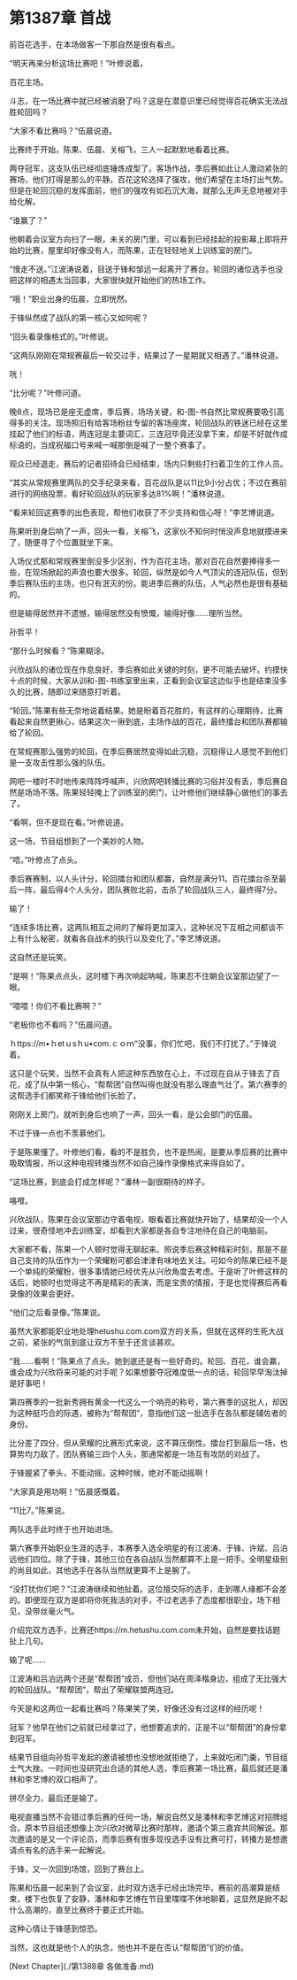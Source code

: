 # 第1387章 首战

前百花选手，在本场做客一下那自然是很有看点。

“明天再来分析这场比赛吧！”叶修说着。

百花主场。

斗志，在一场比赛中就已经被消磨了吗？这是在潜意识里已经觉得百花确实无法战胜轮回吗？

“大家不看比赛吗？”伍晨说道。

比赛终于开始，陈果、伍晨、关榕飞，三人一起默默地看着比赛。

两夺冠军，这支队伍已经彻底锤炼成型了。客场作战，季后赛如此让人激动紧张的赛场，他们打得是那么的平静。百花这轮选择了强攻，他们希望在主场打出气势。但是在轮回沉稳的发挥面前，他们的强攻有如石沉大海，就那么无声无息地被对手给化解。

“谁赢了？”

他朝着会议室方向扫了一眼，未关的房门里，可以看到已经挂起的投影幕上即将开始的比赛，屋里却好像没有人，而陈果，正在轻轻地关上训练室的房门。

“慢走不送。”江波涛说着，目送于锋和邹远一起离开了赛台。轮回的诸位选手也没把这样的相遇太当回事，大家很快就开始他们的热场工作。

“哦！”职业出身的伍晨，立即恍然。

于锋纵然成了战队的第一核心又如何呢？

“回头看录像格式的。”叶修说。

“这两队刚刚在常规赛最后一轮交过手，结果过了一星期就又相遇了。”潘林说道。

咣！

“比分呢？”叶修问道。

晚8点，现场已是座无虚席，季后赛，场场关键，和-图-书自然比常规赛要吸引高得多的关注。现场照旧有给客场粉丝专留的客场座席，轮回战队的铁迷已经在这里挂起了他们的标语，两连冠是主要词汇，三连冠毕竟还没拿下来，却是不好就作成标语的，当成祝福口号来喊一喊那倒是喊了一整个赛事了。

观众已经退走，赛后的记者招待会已经结束，场内只剩些打扫着卫生的工作人员。

“其实从常规赛里两队的交手纪录来看，百花战队是以11比9小分占优；不过在赛前进行的网络投票，看好轮回战队的玩家多达81%啊！”潘林说道。

“看来轮回这赛季的出色表现，帮他们收获了不少支持和信心呀！”李艺博说道。

陈果听到身后响了一声，回头一看，关榕飞，这家伙不知何时悄没声息地就摸进来了，随便寻了个位置就坐下来。

入场仪式那和常规赛里倒没多少区别，作为百花主场，那对百花自然要捧得多一些，在现场掀起的声浪也要大很多。轮回，纵然是如今人气顶尖的连冠队伍，但到季后赛队伍的主场，也只有泯灭的份。能进季后赛的队伍，人气必然也是很有基础的。

但是输得居然并不遗憾，输得居然没有愤慨，输得好像……理所当然。

孙哲平！

“那什么时候看？”陈果糊涂。

兴欣战队的诸位现在作息良好，季后赛如此关键的时刻，更不可能去破坏。约摸快十点的时候，大家从训和-图-书练室里出来，正看到会议室这边似乎也是结束没多久的比赛，随即过来随意打听着。

“轮回。”陈果有些无奈地说着结果。她是盼着百花胜的，有这样的心理期待，比赛看起来自然更揪心，结果这次一揪到底，主场作战的百花，最终擂台和团队赛都输给了轮回。

在常规赛那么强势的轮回，在季后赛居然变得如此沉稳，沉稳得让人感觉不到他们是一支攻击性那么强的队伍。

网吧一楼时不时地传来阵阵呼喊声，兴欣网吧转播比赛的习俗并没有丢，季后赛自然是场场不落。陈果轻轻掩上了训练室的房门，让叶修他们继续静心做他们的事去了。

“看啊，但不是现在看。”叶修说道。

这一场，节目组想到了一个美妙的人物。

“唔。”叶修点了点头。

季后赛赛制，以人头计分，轮回擂台和团队都赢，自然是满分11。百花擂台杀至最后一阵，最后得4个人头分，团队赛败北前，击杀了轮回战队三人，最终得7分。

输了！

“连续多场比赛，这两队相互之间的了解将更加深入，这种状况下互相之间都谈不上有什么秘密，就看各自战术的执行以及变化了。”李艺博说道。

这自然还是玩笑。

“是啊！”陈果点点头，这时楼下再次响起呐喊，陈果忍不住朝会议室那边望了一眼。

“喂喂！你们不看比赛啊？”

“老板你也不看吗？”伍晨问道。

ｈttps://m•ｈetｕsｈu•com.ｃｏｍ“没事，你们忙吧，我们不打扰了。”于锋说着。

这只是个玩笑，当然不会真有人把这种东西放在心上，不过现在自从于锋去了百花，成了队中第一核心，“帮帮团”自然叫得也就没有那么理直气壮了。第六赛季的这帮选手们都笑称于锋给他们长脸了。

刚刚关上房门，就听到身后也响了一声，回头一看，是公会部门的伍晨。

不过于锋一点也不羡慕他们。

于是陈果懂了。叶修他们看，看的不是胜负，也不是热闹，是要从季后赛的比赛中吸取情报，所以这种电视转播当然不如自己操作录像格式来得自如了。

“这场比赛，到底会打成怎样呢？”潘林一副很期待的样子。

咯噔。

兴欣战队，陈果在会议室那边守着电视，眼看着比赛就快开始了，结果却没一个人过来，很奇怪地冲去训练室，却看到大家都是各自专注地待在自己的电脑前。

大家都不看，陈果一个人顿时觉得无聊起来。照说季后赛这种精彩时刻，那是不是自己支持的队伍作为一个荣耀粉可都会津津有味地去关注。可如今的陈果已经不是一个单纯的荣耀粉，很多事情她已经优先从兴欣角度去考虑。于是听了叶修这样的话后，她顿时也觉得这不再是精彩的表演，而是宝贵的情报，于是也觉得赛后再看录像的效果会更好。

“他们之后看录像。”陈果说。

虽然大家都能职业地处理hetushu.com.com双方的关系，但就在这样的生死大战之前，紧张的气氛到底让双方不至于还言谈甚欢。

“我……看啊！”陈果点了点头。她到底还是有一些好奇的。轮回、百花，谁会赢，谁会成为兴欣将来可能的对手呢？如果想要夺冠难度低一点的话，轮回早早淘汰掉是好事吧！

第四赛季的一批新秀拥有黄金一代这么一个响亮的称号，第六赛季的这批人，却因为这种挺巧合的际遇，被称为“帮帮团”，意指他们这一批选手在各队都是辅佐者的身份。

比分差了四分，但从荣耀的比赛形式来说，这不算压倒性。擂台打到最后一场，也算势均力敌了，团队赛输三四个人头，那通常都是一场互有攻防的对战了。

于锋握紧了拳头，不能动摇，这种时候，绝对不能动摇啊！

“大家真是用功啊！”伍晨感慨着。

“11比7。”陈果说。

两队选手此时终于也开始进场。

第六赛季开始职业生涯的选手，本赛季入选全明星的有江波涛、于锋、许斌、吕泊远他们四位。除了于锋，其他三位在各自战队当然都算不上是一把手。全明星级别的尚且如此，其他选手在各队当然就更算不上是腕了。

“没打扰你们吧？”江波涛继续和他扯着。这位擅交际的选手，走到哪人缘都不会差的。即便现在双方是即将你死我活的对手，不过老选手了态度都很职业，场下相见，没带丝毫火气。

介绍完双方选手，比赛还https://m.hetushu.com.com未开始，自然是要找话题扯上几句。

输了呢……

江波涛和吕泊远两个还是“帮帮团”成员，但他们站在周泽楷身边，组成了无比强大的轮回战队。“帮帮团”，帮出了荣耀联盟两连冠。

今天是和这两位一起看比赛吗？陈果笑了笑，好像还没有过这样的经历呢！

冠军？他早在他们之前就已经拿过了，他想要追求的，正是不以“帮帮团”的身份拿到冠军。

结果节目组向孙哲平发起的邀请被想也没想地就拒绝了，上来就吃闭门羹，节目组士气大挫。一时间也没研究出合适的其他人选，季后赛第一场比赛，最后就还是潘林和李艺博的双口相声了。

拼尽全力，最后还是输了。

电视直播当然不会错过季后赛的任何一场，解说自然又是潘林和李艺博这对招牌组合。原本节目组还想像上次兴欣对微草比赛时那样，邀请个第三嘉宾共同解说。那次邀请的是又一个评论员，而季后赛有很多现役选手没有比赛可打，转播方是想邀请点有名的选手来一起解说。

于锋，又一次回到场馆，回到了赛台上。

陈果和伍晨一起来到了会议室，此时双方选手已经出场完毕，赛前的高潮算是结束，楼下也恢复了安静，潘林和李艺博在节目里喋喋不休地聊着，这显然是掀不起什么高潮的，直至比赛终于要正式开始。

这种心情让于锋感到惊恐。

当然，这也就是他个人的执念，他也并不是在否认“帮帮团”们的价值。



[Next Chapter](./第1388章 各做准备.md)